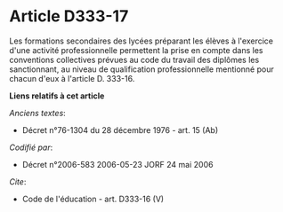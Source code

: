 # Article D333-17

Les formations secondaires des lycées préparant les élèves à l'exercice d'une activité professionnelle permettent la prise en
compte dans les conventions collectives prévues au code du travail des diplômes les sanctionnant, au niveau de qualification
professionnelle mentionné pour chacun d'eux à l'article D. 333-16.

**Liens relatifs à cet article**

_Anciens textes_:

  - Décret n°76-1304 du 28 décembre 1976 - art. 15 (Ab)

_Codifié par_:

  - Décret n°2006-583 2006-05-23 JORF 24 mai 2006

_Cite_:

  - Code de l'éducation - art. D333-16 (V)
